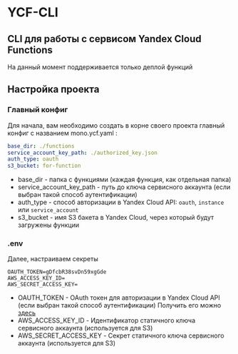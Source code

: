  # YCF-CLI
 ## CLI для работы с cервисом Yandex Cloud Functions
На данный момент поддерживается только деплой функций

 ## Настройка проекта
 ### Главный конфиг
Для начала, вам необходимо создать в корне своего проекта главный конфиг с названием mono.ycf.yaml :
```yaml
base_dir: ./functions
service_account_key_path: ./authorized_key.json
auth_type: oauth
s3_bucket: for-function
```
 + base_dir - папка с функциями (каждая функция, как отдельная папка)
 + service_account_key_path - путь до ключа сервисного аккаунта (если выбран такой способ аутентификации)
 + auth_type - способ авторизации в Yandex Cloud API: `oauth`, `instance` или `service_account`
 + s3_bucket - имя S3 бакета в Yandex Cloud, через который будут загружены функции

 ### .env
Далее, настраиваем секреты
```env
OAUTH_TOKEN=gDfcbR38svDn59xgGde
AWS_ACCESS_KEY_ID=
AWS_SECRET_ACCESS_KEY=
```
 + OAUTH_TOKEN - OAuth токен для авторизации в Yandex Cloud API (если выбран такой способ аутентификации) Получить его можно [здесь](https://oauth.yandex.ru/authorize?response_type=token&client_id=1a6990aa636648e9b2ef855fa7bec2fb)
 + AWS_ACCESS_KEY_ID - Идентификатор статичного ключа сервисного аккаунта (используется для S3)
 + AWS_SECRET_ACCESS_KEY - Секрет статичного ключа сервисного аккаунта (используется для S3)
